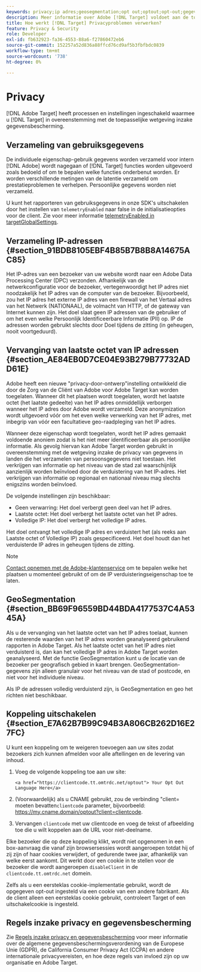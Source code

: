 ```yaml
---
keywords: privacy;ip adres;geosegmentation;opt out;optout;opt-out;gegevensprivacy;overheidsverordeningen;gdpr;ccpa
description: Meer informatie over Adobe [!DNL Target] voldoet aan de toepasselijke wetgeving inzake gegevensprivacy, waaronder het verzamelen en afhandelen van IP-adressen, en instructies om te weigeren.
title: Hoe werkt [!DNL Target] Privacyproblemen verwerken?
feature: Privacy & Security
role: Developer
exl-id: fb632923-fa36-4553-88a6-f27860472eb6
source-git-commit: 152257a52d836a88ffcd76cd9af5b3fbfbdc0839
workflow-type: tm+mt
source-wordcount: '738'
ht-degree: 0%

---
```


# Privacy

[!DNL Adobe Target] heeft processen en instellingen ingeschakeld waarmee u [!DNL Target] in overeenstemming met de toepasselijke wetgeving inzake gegevensbescherming.

## Verzameling van gebruiksgegevens

De individuele eigenschap-gebruik gegevens worden verzameld voor intern [!DNL Adobe] wordt nagegaan of [!DNL Target] functies worden uitgevoerd zoals bedoeld of om te bepalen welke functies onderbenut worden. Er worden verschillende metingen van de latentie verzameld om prestatieproblemen te verhelpen. Persoonlijke gegevens worden niet verzameld.

U kunt het rapporteren van gebruiksgegevens in onze SDK&#39;s uitschakelen door het instellen van `telemetryEnabled` naar false in de initialisatieopties voor de client. Zie voor meer informatie [telemetryEnabled in targetGlobalSettings](/help/main/c-implementing-target/c-implementing-target-for-client-side-web/targetgobalsettings.md#telemetry).

## Verzameling IP-adressen {#section_91BDB8105EBF4B85B7B8B8A14675AC85}

Het IP-adres van een bezoeker van uw website wordt naar een Adobe Data Processing Center (DPC) verzonden. Afhankelijk van de netwerkconfiguratie voor de bezoeker, vertegenwoordigt het IP adres niet noodzakelijk het IP adres van de computer van de bezoeker. Bijvoorbeeld, zou het IP adres het externe IP adres van een firewall van het Vertaal adres van het Netwerk (NATIONAAL), de volmacht van HTTP, of de gateway van Internet kunnen zijn. Het doel slaat geen IP adressen van de gebruiker of om het even welke Persoonlijk Identificeerbare Informatie (PII) op. IP de adressen worden gebruikt slechts door Doel tijdens de zitting (in geheugen, nooit voortgeduurd).

## Vervanging van laatste octet van IP adressen {#section_AE84EB0D7CE04E93B279B77732ADD61E}

Adobe heeft een nieuwe &quot;privacy-door-ontwerp&quot;instelling ontwikkeld die door de Zorg van de Cliënt van Adobe voor Adobe Target kan worden toegelaten. Wanneer dit het plaatsen wordt toegelaten, wordt het laatste octet (het laatste gedeelte) van het IP adres onmiddellijk verborgen wanneer het IP adres door Adobe wordt verzameld. Deze anonymization wordt uitgevoerd vóór om het even welke verwerking van het IP adres, met inbegrip van vóór een facultatieve geo-raadpleging van het IP adres.

Wanneer deze eigenschap wordt toegelaten, wordt het IP adres gemaakt voldoende anoniem zodat is het niet meer identificeerbaar als persoonlijke informatie. Als gevolg hiervan kan Adobe Target worden gebruikt in overeenstemming met de wetgeving inzake de privacy van gegevens in landen die het verzamelen van persoonsgegevens niet toestaan. Het verkrijgen van informatie op het niveau van de stad zal waarschijnlijk aanzienlijk worden beïnvloed door de verduistering van het IP-adres. Het verkrijgen van informatie op regionaal en nationaal niveau mag slechts enigszins worden beïnvloed.

De volgende instellingen zijn beschikbaar:

* Geen verwarring: Het doel verbergt geen deel van het IP adres.
* Laatste octet: Het doel verbergt het laatste octet van het IP adres.
* Volledige IP: Het doel verbergt het volledige IP adres.

Het doel ontvangt het volledige IP adres en verduistert het (als reeks aan Laatste octet of Volledige IP) zoals gespecificeerd. Het doel houdt dan het verduisterde IP adres in geheugen tijdens de zitting.

>[!NOTE]
>
>[Contact opnemen met de Adobe-klantenservice](/help/main/cmp-resources-and-contact-information.md#reference_ACA3391A00EF467B87930A450050077C) om te bepalen welke het plaatsen u momenteel gebruikt of om de IP verduisteringseigenschap toe te laten.

## GeoSegmentation {#section_BB69F96559BD44BDA4177537C4A5345A}

Als u de vervanging van het laatste octet van het IP adres toelaat, kunnen de resterende waarden van het IP adres worden geanalyseerd gebruikend rapporten in Adobe Target. Als het laatste octet van het IP adres niet verduisterd is, dan kan het volledige IP adres in Adobe Target worden geanalyseerd. Met de functie GeoSegmentation kunt u de locatie van de bezoeker per geografisch gebied in kaart brengen. GeoSegmentation-gegevens zijn alleen granulair voor het niveau van de stad of postcode, en niet voor het individuele niveau.

Als IP de adressen volledig verduisterd zijn, is GeoSegmentation en geo het richten niet beschikbaar.

## Koppeling uitschakelen {#section_E7A62B7B99C94B3A806CB262D16E27FC}

U kunt een koppeling om te weigeren toevoegen aan uw sites zodat bezoekers zich kunnen afmelden voor alle aftellingen en de levering van inhoud.

1. Voeg de volgende koppeling toe aan uw site:

   `<a href="https://clientcode.tt.omtrdc.net/optout"> Your Opt Out Language Here</a>`

1. (Voorwaardelijk) als u CNAME gebruikt, zou de verbinding &quot;client= moeten bevatten`clientcode` parameter, bijvoorbeeld: https://my.cname.domain/optout?client=clientcode.

1. Vervangen `clientcode` met uw clientcode en voeg de tekst of afbeelding toe die u wilt koppelen aan de URL voor niet-deelname.

Elke bezoeker die op deze koppeling klikt, wordt niet opgenomen in een box-aanvraag die vanaf zijn browsersessies wordt aangeroepen totdat hij of zij zijn of haar cookies verwijdert, of gedurende twee jaar, afhankelijk van welke eerst aankomt. Dit werkt door een cookie in te stellen voor de bezoeker die wordt aangeroepen `disableClient` in de `clientcode.tt.omtrdc.net` domein.

Zelfs als u een eersteklas cookie-implementatie gebruikt, wordt de opgegeven opt-out ingesteld via een cookie van een andere fabrikant. Als de client alleen een eersteklas cookie gebruikt, controleert Target of een uitschakelcookie is ingesteld.

## Regels inzake privacy en gegevensbescherming

Zie [Regels inzake privacy en gegevensbescherming](/help/main/c-implementing-target/c-considerations-before-you-implement-target/c-privacy/cmp-privacy-and-general-data-protection-regulation.md) voor meer informatie over de algemene gegevensbeschermingsverordening van de Europese Unie (GDPR), de California Consumer Privacy Act (CCPA) en andere internationale privacyvereisten, en hoe deze regels van invloed zijn op uw organisatie en Adobe Target.
